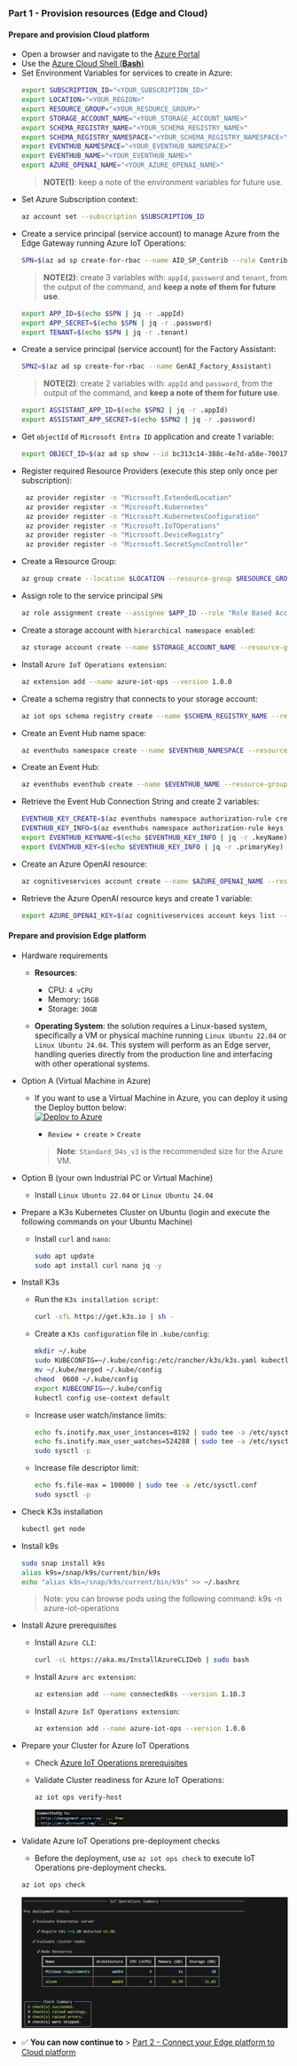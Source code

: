 ### Part 1 - Provision resources (Edge and Cloud)

#### Prepare and provision Cloud platform
   - Open a browser and navigate to the [Azure Portal](https://portal.azure.com/)
   - Use the [Azure Cloud Shell (**Bash**)](https://learn.microsoft.com/en-us/azure/cloud-shell/get-started/ephemeral?tabs=azurecli#start-cloud-shell)
   - Set Environment Variables for services to create in Azure:
     ```bash
     export SUBSCRIPTION_ID="<YOUR_SUBSCRIPTION_ID>"
     export LOCATION="<YOUR_REGION>"
     export RESOURCE_GROUP="<YOUR_RESOURCE_GROUP>"
     export STORAGE_ACCOUNT_NAME="<YOUR_STORAGE_ACCOUNT_NAME>"
     export SCHEMA_REGISTRY_NAME="<YOUR_SCHEMA_REGISTRY_NAME>"
     export SCHEMA_REGISTRY_NAMESPACE="<YOUR_SCHEMA_REGISTRY_NAMESPACE>"
     export EVENTHUB_NAMESPACE="<YOUR_EVENTHUB_NAMESPACE>"
     export EVENTHUB_NAME="<YOUR_EVENTHUB_NAME>"
     export AZURE_OPENAI_NAME="<YOUR_AZURE_OPENAI_NAME>"
     ```
     > **NOTE(1)**: keep a note of the environment variables for future use.
   - Set Azure Subscription context:
     ```bash
     az account set --subscription $SUBSCRIPTION_ID
     ```
   - Create a service principal (service account) to manage Azure from the Edge Gateway running Azure IoT Operations:
     ```bash
     SPN=$(az ad sp create-for-rbac --name AIO_SP_Contrib --role Contributor --scopes /subscriptions/$SUBSCRIPTION_ID)
     ```
      > **NOTE(2)**: create 3 variables with: `appId`, `password` and `tenant`, from the output of the command, and **keep a note of them for future use**.
     ```bash
     export APP_ID=$(echo $SPN | jq -r .appId)
     export APP_SECRET=$(echo $SPN | jq -r .password)
     export TENANT=$(echo $SPN | jq -r .tenant)
     ```
   - Create a service principal (service account) for the Factory Assistant:
     ```bash
     SPN2=$(az ad sp create-for-rbac --name GenAI_Factory_Assistant)
     ```
      > **NOTE(2)**: create 2 variables with: `appId` and `password`, from the output of the command, and **keep a note of them for future use**.
     ```bash
     export ASSISTANT_APP_ID=$(echo $SPN2 | jq -r .appId)
     export ASSISTANT_APP_SECRET=$(echo $SPN2 | jq -r .password)
     ```
   - Get `objectId` of `Microsoft Entra ID` application and create 1 variable:
     ```bash
     export OBJECT_ID=$(az ad sp show --id bc313c14-388c-4e7d-a58e-70017303ee3b --query id --output tsv)
     ```
   - Register required Resource Providers (execute this step only once per subscription):
     ```bash
      az provider register -n "Microsoft.ExtendedLocation"
      az provider register -n "Microsoft.Kubernetes"
      az provider register -n "Microsoft.KubernetesConfiguration"
      az provider register -n "Microsoft.IoTOperations"
      az provider register -n "Microsoft.DeviceRegistry"
      az provider register -n "Microsoft.SecretSyncController"
     ```
   - Create a Resource Group:
     ```bash
     az group create --location $LOCATION --resource-group $RESOURCE_GROUP --subscription $SUBSCRIPTION_ID
     ```
   - Assign role to the service principal `SPN`
      ```bash
      az role assignment create --assignee $APP_ID --role "Role Based Access Control Administrator" --scope subscriptions/$SUBSCRIPTION_ID/resourceGroups/$RESOURCE_GROUP
      ```
   - Create a storage account with `hierarchical namespace enabled`:
     ```bash
     az storage account create --name $STORAGE_ACCOUNT_NAME --resource-group $RESOURCE_GROUP --enable-hierarchical-namespace
     ```
   - Install `Azure IoT Operations extension`:
      ```bash
      az extension add --name azure-iot-ops --version 1.0.0
      ```
   - Create a schema registry that connects to your storage account:
     ```bash
     az iot ops schema registry create --name $SCHEMA_REGISTRY_NAME --resource-group $RESOURCE_GROUP --registry-namespace $SCHEMA_REGISTRY_NAMESPACE --sa-resource-id $(az storage account show --name $STORAGE_ACCOUNT_NAME --resource-group $RESOURCE_GROUP -o tsv --query id)
     ```
   - Create an Event Hub name space:
     ```bash
     az eventhubs namespace create --name $EVENTHUB_NAMESPACE --resource-group $RESOURCE_GROUP --location $LOCATION
     ```
   - Create an Event Hub:
     ```bash
     az eventhubs eventhub create --name $EVENTHUB_NAME --resource-group $RESOURCE_GROUP --namespace-name $EVENTHUB_NAMESPACE
     ```
   - Retrieve the Event Hub Connection String and create 2 variables:
     ```bash
     EVENTHUB_KEY_CREATE=$(az eventhubs namespace authorization-rule create --resource-group $RESOURCE_GROUP --namespace-name $EVENTHUB_NAMESPACE --name Listen --rights Listen)
     EVENTHUB_KEY_INFO=$(az eventhubs namespace authorization-rule keys list --resource-group $RESOURCE_GROUP --namespace-name $EVENTHUB_NAMESPACE --name Listen)
     export EVENTHUB_KEYNAME=$(echo $EVENTHUB_KEY_INFO | jq -r .keyName)
     export EVENTHUB_KEY=$(echo $EVENTHUB_KEY_INFO | jq -r .primaryKey)
     ```
   - Create an Azure OpenAI resource:
     ```bash
     az cognitiveservices account create --name $AZURE_OPENAI_NAME --resource-group $RESOURCE_GROUP --location eastus --kind OpenAI --sku s0 --subscription $SUBSCRIPTION_ID
     ```
   - Retrieve the Azure OpenAI resource keys and create 1 variable:
     ```bash
     export AZURE_OPENAI_KEY=$(az cognitiveservices account keys list --name $AZURE_OPENAI_NAME --resource-group $RESOURCE_GROUP --query key1 --output tsv)
     ```
#### Prepare and provision Edge platform

- Hardware requirements
  - **Resources**: 
      - CPU: `4 vCPU`
      - Memory: `16GB`
      - Storage: `30GB`

  - **Operating System**: the solution requires a Linux-based system, specifically a VM or physical machine running `Linux Ubuntu 22.04` or `Linux Ubuntu 24.04`. This system will perform as an Edge server, handling queries directly from the production line and interfacing with other operational systems.

- Option A (Virtual Machine in Azure)
   - If you want to use a Virtual Machine in Azure, you can deploy it using the Deploy button below:  
      [![Deploy to Azure](https://aka.ms/deploytoazurebutton)](https://portal.azure.com/#create/Microsoft.Template/uri/https%3A%2F%2Fraw.githubusercontent.com%2Fchriscrcodes%2Fsmart-factory%2Frefs%2Fheads%2Fmain%2Fartifacts%2Ftemplates%2Fvm%2Fazuredeploy.json)
      - `Review + create` > `Create`

      > **Note**: `Standard_D4s_v3` is the recommended size for the Azure VM.

- Option B (your own Industrial PC or Virtual Machine)
  - Install `Linux Ubuntu 22.04` or `Linux Ubuntu 24.04`

- Prepare a K3s Kubernetes Cluster on Ubuntu (login and execute the following commands on your Ubuntu Machine)
   - Install `curl` and `nano`:
     ```bash
     sudo apt update
     sudo apt install curl nano jq -y
     ```
- Install K3s
   - Run the `K3s installation script`:
     ```bash
     curl -sfL https://get.k3s.io | sh -
     ```
   - Create a `K3s configuration` file in `.kube/config`:
     ```bash
     mkdir ~/.kube
     sudo KUBECONFIG=~/.kube/config:/etc/rancher/k3s/k3s.yaml kubectl config view --flatten > ~/.kube/merged
     mv ~/.kube/merged ~/.kube/config
     chmod  0600 ~/.kube/config
     export KUBECONFIG=~/.kube/config
     kubectl config use-context default
     ```
   - Increase user watch/instance limits:
     ```bash
     echo fs.inotify.max_user_instances=8192 | sudo tee -a /etc/sysctl.conf
     echo fs.inotify.max_user_watches=524288 | sudo tee -a /etc/sysctl.conf
     sudo sysctl -p
     ```
   - Increase file descriptor limit:
     ```bash
     echo fs.file-max = 100000 | sudo tee -a /etc/sysctl.conf
     sudo sysctl -p
     ```
- Check K3s installation
  ```bash
  kubectl get node
  ```
- Install k9s
    ```bash
    sudo snap install k9s
    alias k9s=/snap/k9s/current/bin/k9s
    echo "alias k9s=/snap/k9s/current/bin/k9s" >> ~/.bashrc
    ```
    > Note: you can browse pods using the following command: k9s -n azure-iot-operations
- Install Azure prerequisites
  - Install `Azure CLI`:
    ```bash
    curl -sL https://aka.ms/InstallAzureCLIDeb | sudo bash
    ```
  - Install `Azure arc extension`:
    ```bash
    az extension add --name connectedk8s --version 1.10.3
    ```
  - Install `Azure IoT Operations extension`:
    ```bash
    az extension add --name azure-iot-ops --version 1.0.0
    ```

- Prepare your Cluster for Azure IoT Operations
   - Check [Azure IoT Operations prerequisites](https://learn.microsoft.com/en-us/azure/iot-operations/deploy-iot-ops/howto-deploy-iot-operations?tabs=cli#prerequisites)

   - Validate Cluster readiness for Azure IoT Operations:
     ```bash
     az iot ops verify-host     
     ```

      ![az-iot-ops-verify-host](./artifacts/media/az-iot-ops-verify-host.png "az-iot-ops-verify-host")

- Validate Azure IoT Operations pre-deployment checks  
    - Before the deployment, use `az iot ops check` to execute IoT Operations pre-deployment checks.  

    ```bash
    az iot ops check
    ```

    ![az-iot-ops-check-pre](./artifacts/media/az-iot-ops-check-pre.png "az-iot-ops-check-pre")
      
- ✅ **You can now continue to** > [Part 2 - Connect your Edge platform to Cloud platform](./INSTALL-2.md)
